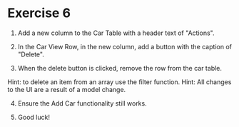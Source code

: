 # Exercise 6

1. Add a new column to the Car Table with a header text of "Actions".

2. In the Car View Row, in the new column, add a button with the caption of "Delete".

3. When the delete button is clicked, remove the row from the car table.

Hint: to delete an item from an array use the filter function.
Hint: All changes to the UI are a result of a model change.

4. Ensure the Add Car functionality still works.

5. Good luck!